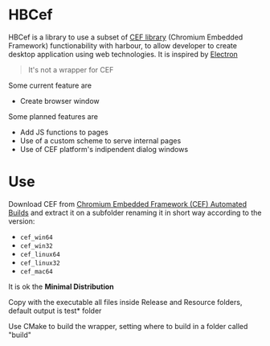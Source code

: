 # HBCef
HBCef is a library to use a subset of [CEF library](https://bitbucket.org/chromiumembedded/cef/src/master/) (Chromium Embedded Framework) functionability with harbour, to allow developer to create desktop application using web technologies.
It is inspired by [Electron](https://www.electronjs.org/)

> It's not a wrapper for CEF

Some current feature are
 * Create browser window
 
Some planned features are 
 * Add JS functions  to pages
 * Use of a custom scheme to serve internal pages
 * Use of CEF platform's indipendent dialog windows

# Use
Download CEF from [Chromium Embedded Framework (CEF) Automated Builds](https://cef-builds.spotifycdn.com/index.html) 
and extract it on a subfolder renaming it in short way according to the version:

 * `cef_win64`
 * `cef_win32`
 * `cef_linux64`
 * `cef_linux32`
 * `cef_mac64`
<!-- * `cef_win64arm`-->
<!-- * `cef_linux64arm`-->
<!-- * `cef_linux32arm`-->
<!-- * `cef_mac64arm` -->

It is ok the **Minimal Distribution**

Copy with the executable all files inside Release and Resource folders, default output is test* folder

Use CMake to build the wrapper, setting where to build in a folder called "build"
